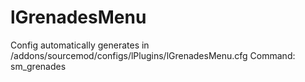 # lGrenadesMenu

Config automatically generates in /addons/sourcemod/configs/lPlugins/lGrenadesMenu.cfg
Command: sm_grenades
